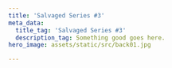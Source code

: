 ```yaml
---
title: 'Salvaged Series #3'
meta_data:
  title_tag: 'Salvaged Series #3'
  description_tag: Something good goes here.
hero_image: assets/static/src/back01.jpg

---
```


